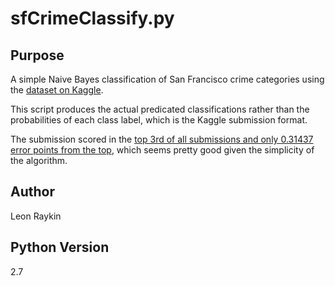 sfCrimeClassify.py
==============

Purpose 
-------
A simple Naive Bayes classification of San Francisco crime categories using the [dataset on Kaggle](https://www.kaggle.com/c/sf-crime/data).

This script produces the actual predicated classifications rather than the probabilities of each class label, which is the Kaggle submission format.

The submission scored in the [top 3rd of all submissions and only 0.31437 error points from the top](https://www.kaggle.com/c/sf-crime/leaderboard), which seems pretty good given the simplicity of the algorithm.

Author 
------
Leon Raykin

Python Version 
--------------
2.7